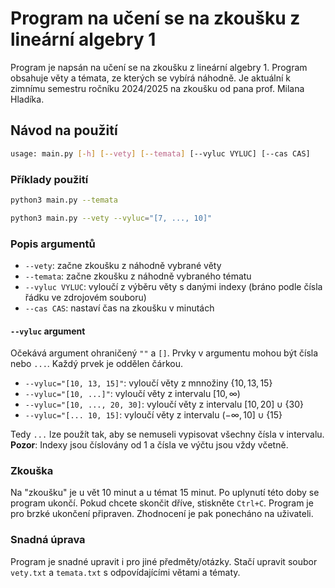 # Program na učení se na zkoušku z lineární algebry 1

Program je napsán na učení se na zkoušku z lineární algebry 1. Program obsahuje věty a témata, ze kterých se vybírá náhodně. Je aktuální k zimnímu semestru ročníku 2024/2025 na zkoušku od pana prof. Milana Hladíka.

## Návod na použití

```bash
usage: main.py [-h] [--vety] [--temata] [--vyluc VYLUC] [--cas CAS]
```

### Příklady použití

```bash
python3 main.py --temata
```

```bash
python3 main.py --vety --vyluc="[7, ..., 10]"
```

### Popis argumentů

- `--vety`: začne zkoušku z náhodně vybrané věty
- `--temata`: začne zkoušku z náhodně vybraného tématu
- `--vyluc VYLUC`: vyloučí z výběru věty s danými indexy (bráno podle čísla řádku ve zdrojovém souboru)
- `--cas CAS`: nastaví čas na zkoušku v minutách

#### `--vyluc` argument

Očekává argument ohraničený `""` a `[]`. Prvky v argumentu mohou být čísla nebo `...`. Každý prvek je oddělen čárkou.

- `--vyluc="[10, 13, 15]"`: vyloučí věty z mnnožiny $\{10, 13, 15\}$
- `--vyluc="[10, ...]"`: vyloučí věty z intervalu $[10, \infty)$
- `--vyluc="[10, ..., 20, 30]`: vyloučí věty z intervalu $[10, 20] \cup \{30\}$
- `--vyluc="[... 10, 15]`: vyloučí věty z intervalu $(-\infty, 10] \cup \{15\}$

Tedy `...` lze použít tak, aby se nemuseli vypisovat všechny čísla v intervalu.
**Pozor**: Indexy jsou číslovány od 1 a čísla ve výčtu jsou vždy včetně.

### Zkouška

Na "zkoušku" je u vět 10 minut a u témat 15 minut. Po uplynutí této doby se program ukončí. Pokud chcete skončit dříve, stiskněte `Ctrl+C`. Program je pro brzké ukončení připraven. Zhodnocení je pak ponecháno na uživateli.

### Snadná úprava

Program je snadné upravit i pro jiné předměty/otázky. Stačí upravit soubor `vety.txt` a `temata.txt` s odpovídajícími větami a tématy.